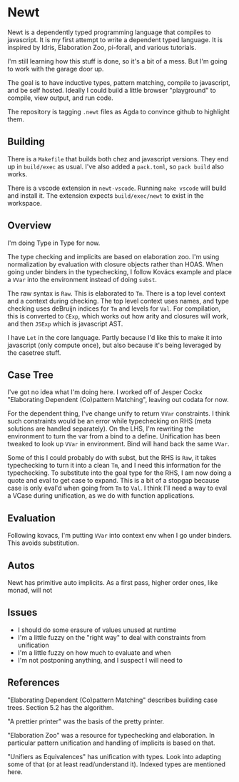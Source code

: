 
# Newt

Newt is a dependently typed programming language that compiles to javascript. It is
my first attempt to write a dependent typed language. It is inspired by Idris,
Elaboration Zoo, pi-forall, and various tutorials.

I'm still learning how this stuff is done, so it's a bit of a mess. But I'm going to
work with the garage door up.

The goal is to have inductive types, pattern matching, compile to javascript, and be
self hosted. Ideally I could build a little browser "playground" to compile, view
output, and run code.

The repository is tagging `.newt` files as Agda to convince github to highlight them.

## Building

There is a `Makefile` that builds both chez and javascript versions.  They end up in
`build/exec` as usual.  I've also added a `pack.toml`, so `pack build` also works.

There is a vscode extension in `newt-vscode`. Running `make vscode` will build and install it. The extension expects `build/exec/newt` to exist in the workspace.

## Overview

I'm doing Type in Type for now.

The type checking and implicits are based on elaboration zoo. I'm using normalization
by evaluation with closure objects rather than HOAS.  When going under binders in the
typechecking, I follow Kovács example and place a `VVar` into the environment instead of
doing `subst`.

The raw syntax is `Raw`. This is elaborated to `Tm`. There is a top level context and a
context during checking. The top level context uses names, and type checking uses deBruijn
indices for `Tm` and levels for `Val`.  For compilation, this is converted to `CExp`, which works out how arity and closures will work, and then `JSExp` which is javascript AST.

I have `Let` in the core language. Partly because I'd like this to make it into javascript (only compute once), but also because it's being leveraged by the casetree stuff.

## Case Tree

I've got no idea what I'm doing here. I worked off of Jesper Cockx "Elaborating Dependent (Co)pattern Matching", leaving out codata for now.

For the dependent thing, I've change unify to return `VVar` constraints. I think such constraints would be an error while typechecking on RHS (meta solutions are handled separately). On the LHS, I'm rewriting the environment to turn the var from a bind to a define. Unification has been tweaked to look up `VVar` in environment. Bind will hand back the same `VVar`.

Some of this I could probably do with subst, but the RHS is `Raw`, it takes typechecking to turn it into a clean `Tm`, and I need this information for the typechecking.  To substitute into the goal type for the RHS, I am now
doing a quote and eval to get case to expand. This is a bit of a stopgap because case is only eval'd when going
from `Tm` to `Val`. I think I'll need a way to eval a VCase during unification, as we do with function applications.

## Evaluation

Following kovacs, I'm putting `VVar` into context env when I go under binders. This avoids substitution.

## Autos

Newt has primitive auto implicits. As a first pass, higher order ones, like monad, will not


## Issues

- I should do some erasure of values unused at runtime
- I'm a little fuzzy on the "right way" to deal with constraints from unification
- I'm a little fuzzy on how much to evaluate and when
- I'm not postponing anything, and I suspect I will need to

## References

"Elaborating Dependent (Co)pattern Matching" describes building case trees. Section 5.2 has the algorithm.

"A prettier printer" was the basis of the pretty printer.

"Elaboration Zoo" was a resource for typechecking and elaboration. In particular pattern unification and handling of implicits is based on that.

"Unifiers as Equivalences" has unification with types.  Look into adapting some of that (or at least read/understand it).  Indexed types are mentioned here.
